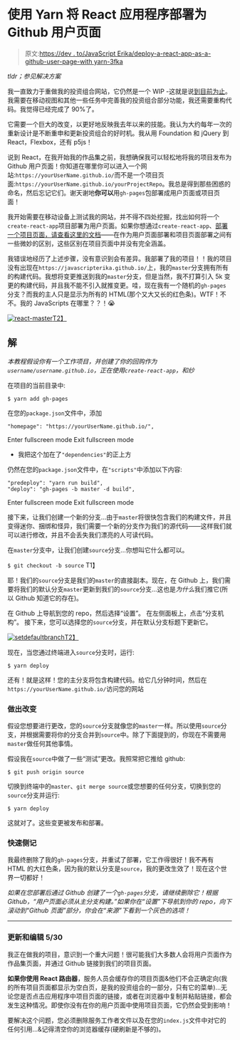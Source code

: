 # 使用 Yarn 将 React 应用程序部署为 Github 用户页面

> 原文:[https://dev . to/JavaScript Erika/deploy-a-react-app-as-a-github-user-page-with yarn-3fka](https://dev.to/javascripterika/deploy-a-react-app-as-a-github-user-page-with-yarn-3fka)

*tldr；参见解决方案*

我一直致力于重做我的投资组合网站，它仍然是一个 WIP -这就是说[到目前为止](https://javascripterika.github.io/)。我需要在移动视图和其他一些任务中完善我的投资组合部分功能，我还需要重构代码。我觉得已经完成了 90%了。

它需要一个巨大的改变，以更好地反映我去年以来的技能。我认为大约每年一次的重新设计是不断重申和更新投资组合的好时机。我从用 Foundation 和 jQuery 到 React，Flexbox，还有 p5js！

说到 React，在我开始我的作品集之前，我想确保我可以轻松地将我的项目发布为 Github 用户页面！你知道在哪里你可以进入一个网站:`https://yourUserName.github.io/`而不是一个项目页面:`https://yourUserName.github.io/yourProjectRepo`。我总是得到那些困惑的命名，然后忘记它们。谢天谢地**你可以**用`gh-pages`包部署成用户页面或项目页面！

我开始需要在移动设备上测试我的网站，并不得不四处挖掘，找出如何将一个`create-react-app`项目部署为用户页面。如果你想通过`create-react-app`、[部署一个项目页面，请查看这里的文档](https://github.com/gitname/react-gh-pages)——在作为用户页面部署和项目页面部署之间有一些微妙的区别，这些区别在项目页面中并没有完全涵盖。

我错误地经历了上述步骤，没有意识到会有差异。我部署了我的项目！！我的项目没有出现在`https://javascripterika.github.io/`上，我的`master`分支拥有所有的构建代码。我想将变更推送到我的`master`分支，但是当然，我不打算引入 5k 变更的构建代码，并且我不能不引入就推变更。哇，现在我有一个随机的`gh-pages`分支？而我的主人只是显示为所有的 HTML(那个又大又长的红色条)。WTF！不不。我的 JavaScripts 在哪里？？！😭

[![react-master](../Images/eb9fa6979e2fee3c38de7fee1ae22f36.png)T2】](https://res.cloudinary.com/practicaldev/image/fetch/s--c8uwC-X5--/c_limit%2Cf_auto%2Cfl_progressive%2Cq_auto%2Cw_880/https://user-images.githubusercontent.com/19316487/40633973-bf8fd6b8-62c0-11e8-9fc7-7efc0efa8400.PNG)

## 解

*本教程假设你有一个工作项目，并创建了你的回购作为`username/username.github.io`，正在使用`create-react-app`，和纱*

在项目的当前目录中:

`$ yarn add gh-pages`

在您的`package.json`文件中，添加

```
"homepage": "https://yourUserName.github.io/", 
```

Enter fullscreen mode Exit fullscreen mode

*   我把这个加在了`"dependencies"`的正上方

仍然在您的`package.json`文件中，在`"scripts"`中添加以下内容:

```
"predeploy": "yarn run build",
"deploy": "gh-pages -b master -d build", 
```

Enter fullscreen mode Exit fullscreen mode

接下来，让我们创建一个新的分支...由于`master`将很快包含我们的构建文件，并且变得迷你、捆绑和怪异，我们需要一个新的分支作为我们的源代码——这样我们就可以进行修改，并且不会丢失我们漂亮的人可读代码。

在`master`分支中，让我们创建`source`分支...你想叫它什么都可以。

`$ git checkout -b source`
T1】

耶！我们的`source`分支是我们的`master`的直接副本。现在，在 Github 上，我们需要将我们的默认分支`master`更新到我们的`source`分支...这也是*为什么*我们推它(所以 Github 知道它的存在)。

在 Github 上导航到您的 repo，然后选择“设置”。
在左侧面板上，点击“分支机构”。
接下来，您可以选择您的`source`分支，并在默认分支标题下更新它。

[![setdefaultbranch](../Images/be0376f6776a71283c4103f03cff8859.png)T2】](https://res.cloudinary.com/practicaldev/image/fetch/s--2-LwGese--/c_limit%2Cf_auto%2Cfl_progressive%2Cq_auto%2Cw_880/https://user-images.githubusercontent.com/19316487/40635304-7460f17a-62c7-11e8-9442-3d8d6b7a2eeb.PNG)

现在，当您通过终端进入`source`分支时，运行:

`$ yarn deploy`

还有！就是这样！您的主分支将包含构建代码。给它几分钟时间，然后在`https://yourUserName.github.io/`访问您的网站

### 做出改变

假设您想要进行更改，您的`source`分支就像您的`master`一样。所以使用`source`分支，并根据需要将你的分支合并到`source`中。除了下面提到的，你现在不需要用`master`做任何其他事情。

假设我在`source`中做了一些“测试”更改。我照常把它推给 github:

`$ git push origin source`

切换到终端中的`master`、`git merge source`或您想要的任何分支，切换到您的`source`分支并运行:

`$ yarn deploy`

这就对了。这些变更被发布和部署。

### 快速侧记

我最终删除了我的`gh-pages`分支，并重试了部署，它工作得很好！我不再有 HTML 的大红色条，因为我的默认分支是`source`，我的更改生效了！现在这个世界一切都好！

*如果在您部署后通过 Github 创建了一个`gh-pages`分支，请继续删除它！根据 Github，“用户页面必须从主分支构建。”如果你在“设置”下导航到你的 repo，向下滚动到“Github 页面”部分，你会在“来源”下看到一个灰色的选项！*

* * *

### 更新和编辑 5/30

我正在做我的项目，意识到一个重大问题！很可能我们大多数人会将用户页面作为作品集页面，并通过 Github 链接到我们的项目页面。

**如果你使用 React 路由器**，服务人员会缓存你的项目页面&他们不会正确定向(我的所有项目页面都显示为空白页，是我的投资组合的一部分，只有它的菜单)...无论您是否点击应用程序中项目页面的链接，或者在浏览器中复制并粘贴链接，都会发生这种情况。即使你没有在你的用户页面中使用项目页面，它仍然会受到影响！

要解决这个问题，您必须删除服务工作者文件以及在您的`index.js`文件中对它的任何引用...&记得清空你的浏览器缓存(硬刷新是不够的)。